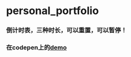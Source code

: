 # personal_portfolio
### 倒计时表，三种时长，可以重置，可以暂停！
### 在codepen上的[demo](http://codepen.io/xiaopf/pen/apMmBq)
